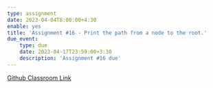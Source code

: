 ```yaml
---
type: assignment
date: 2023-04-04T8:00:00+4:30
enable: yes
title: 'Assignment #16 - Print the path from a node to the root.'
due_event: 
    type: due
    date: 2023-04-17T23:59:00+3:30
    description: 'Assignment #16 due'
---
```


[Github Classroom Link](https://classroom.github.com/a/eHJxm-uq)
